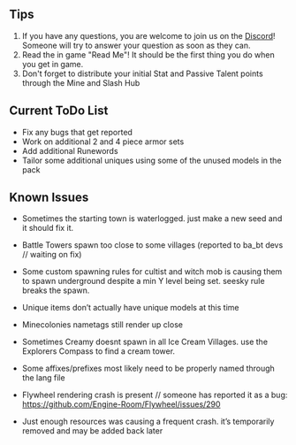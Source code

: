 ##
## Tips

1) If you have any questions, you are welcome to join us on the [Discord](https://discord.gg/Tt8sGvQRH4)! Someone will try to answer your question as soon as they can. 
2) Read the in game "Read Me"!  It should be the first thing you do when you get in game. 
3) Don't forget to distribute your initial Stat and Passive Talent points through the Mine and Slash Hub

##
## Current ToDo List

 - Fix any bugs that get reported
 - Work on additional 2 and 4 piece armor sets
 - Add additional Runewords
 - Tailor some additional uniques using some of the unused models in the pack

##
## Known Issues

 - Sometimes the starting town is waterlogged. just make a new seed and it should fix it.

 - Battle Towers spawn too close to some villages (reported to ba_bt devs // waiting on fix)

 - Some custom spawning rules for cultist and witch mob is causing them to spawn underground despite a min Y level being set. seesky rule breaks the spawn.

 - Unique items don’t actually have unique models at this time

 - Minecolonies nametags still render up close

 - Sometimes Creamy doesnt spawn in all Ice Cream Villages. use the Explorers Compass to find a cream tower.

 - Some affixes/prefixes most likely need to be properly named through the lang file

 - Flywheel rendering crash is present // someone has reported it as a bug: https://github.com/Engine-Room/Flywheel/issues/290

 - Just enough resources was causing a frequent crash. it’s temporarily removed and may be added back later